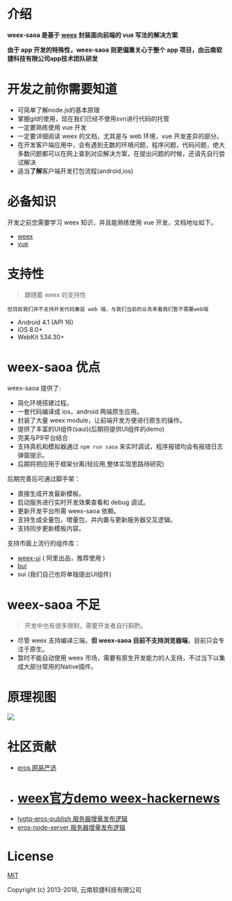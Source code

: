 # 介绍

**weex-saoa 是基于 **[**weex**](https://weex-project.io/cn/)** 封装面向前端的 vue 写法的解决方案**

**由于 app 开发的特殊性，weex-saoa 则更偏重关心于整个 app 项目，由云南软捷科技有限公司app技术团队研发**

# 开发之前你需要知道

* 可简单了解node.js的基本原理
* 掌握git的使用，现在我们已经不使用svn进行代码的托管
* 一定要熟练使用 vue 开发
* 一定要详细阅读 weex 的文档，尤其是与 web 环境，vue 开发差异的部分。
* 在开发客户端应用中，会有遇到无数的环境问题，程序问题，代码问题，绝大多数问题都可以在网上查到对应解决方案，在提出问题的时候，还请先自行尝试解决
* 适当**了解**客户端开发打包流程\(android,ios\)

# 必备知识

开发之前您需要学习 weex 知识，并且能熟练使用 vue 开发，文档地址如下。

* [weex](http://weex.apache.org/cn/guide/)
* [vue](https://cn.vuejs.org/v2/guide/)

# 支持性

> 跟随着 weex 的支持性

`但目前我们并不支持开发代码兼容 web 端，与我们当前的业务来看我们暂不需要web端`

* Android 4.1 \(API 16\)
* iOS 8.0+ 
* WebKit 534.30+ 

# weex-saoa 优点

weex-saoa 提供了:

* 简化环境搭建过程。
* 一套代码编译成 ios，android 两端原生应用。
* 封装了大量 weex module，让前端开发方便进行原生的操作。
* 提供了丰富的UI组件\(saui\)\(后期将提供UI组件的demo\)
* 完美与P9平台结合
* 支持真机和模拟器通过 `npm run saoa` 来实时调试，程序报错均会有报错日志弹窗提示。
* 后期将把应用于框架分离\(轻应用,整体实现思路待研究\)

后期完善后可通过脚手架：

* 直接生成开发最新模板。
* 启动服务进行实时开发效果查看和 debug 调试。
* 更新开发平台所需 weex-saoa 依赖。
* 支持生成全量包，增量包，并内置与更新服务器交互逻辑。
* 支持同步更新模板内容。

支持市面上流行的组件库：

* [weex-ui](https://github.com/alibaba/weex-ui) \( 阿里出品，推荐使用 \)
* [bui](https://github.com/bingo-oss/bui-weex)
* sui \(我们自己也将单独提出UI组件\)

# weex-saoa 不足

> 开发中也有很多限制，需要开发者自行斟酌。

* 尽管 weex 支持编译三端，**但 weex-saoa 目前不支持浏览器端**，目前只会专注于原生。
* 暂时不能自动使用 weex 市场，需要有原生开发能力的人支持，不过当下以集成大部分常用的Native插件。

# 原理视图

![](http://weex.apache.org/cn/guide/images/flow.png)

# 社区贡献

* [eros 网易严选](https://github.com/bmfe/eros-yanxuan-demo-v2)
* # [weex官方demo weex-hackernews](http://www.cnblogs.com/xiaoqi/p/weex-hackernews-code-part1.html)
* [lygtq-eros-publish 服务器增量发布逻辑](https://github.com/hodgevk/lygtq-eros-publish)
* [eros-node-server 服务器增量发布逻辑](https://github.com/shawn-tangsc/eros-node-server)

# License

[MIT](https://opensource.org/licenses/MIT)

Copyright \(c\) 2013-2018, 云南软捷科技有限公司

